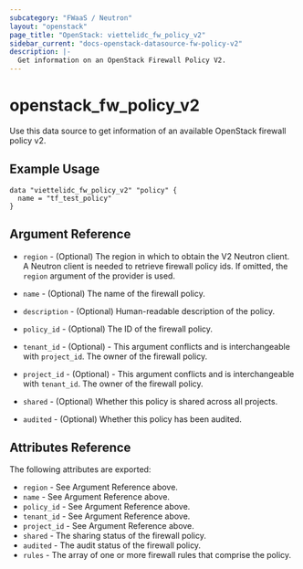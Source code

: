 ```yaml
---
subcategory: "FWaaS / Neutron"
layout: "openstack"
page_title: "OpenStack: viettelidc_fw_policy_v2"
sidebar_current: "docs-openstack-datasource-fw-policy-v2"
description: |-
  Get information on an OpenStack Firewall Policy V2.
---
```


# openstack\_fw\_policy\_v2

Use this data source to get information of an available OpenStack firewall policy v2.

## Example Usage

```hcl
data "viettelidc_fw_policy_v2" "policy" {
  name = "tf_test_policy"
}
```

## Argument Reference

* `region` - (Optional) The region in which to obtain the V2 Neutron client.
  A Neutron client is needed to retrieve firewall policy ids. If omitted, the
  `region` argument of the provider is used.

* `name` - (Optional) The name of the firewall policy.

* `description` - (Optional) Human-readable description of the policy.

* `policy_id` - (Optional) The ID of the firewall policy.

* `tenant_id` - (Optional) - This argument conflicts and is interchangeable
    with `project_id`. The owner of the firewall policy.

* `project_id` - (Optional) - This argument conflicts and is interchangeable
    with `tenant_id`. The owner of the firewall policy.

* `shared` - (Optional) Whether this policy is shared across all projects.

* `audited` - (Optional) Whether this policy has been audited.

## Attributes Reference

The following attributes are exported:

* `region` - See Argument Reference above.
* `name` - See Argument Reference above.
* `policy_id` - See Argument Reference above.
* `tenant_id` - See Argument Reference above.
* `project_id` - See Argument Reference above.
* `shared` - The sharing status of the firewall policy.
* `audited` - The audit status of the firewall policy.
* `rules` - The array of one or more firewall rules that comprise the policy.

